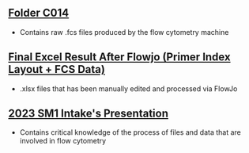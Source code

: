 ## [Folder C014](https://wehieduau-my.sharepoint.com/personal/anttila_c_wehi_edu_au/_layouts/15/onedrive.aspx?id=%2Fpersonal%2Fanttila%5Fc%5Fwehi%5Fedu%5Fau%2FDocuments%2FCelSeq%20Data%2FC014&ct=1690870344697&or=OWA%2DNT&cid=97e161ee%2D9b44%2D22c5%2Dd835%2D145a96cd9aca&ga=1&WSL=1) 
- Contains raw .fcs files produced by the flow cytometry machine



## [Final Excel Result After Flowjo (Primer Index Layout + FCS Data)](https://wehieduau.sharepoint.com/:f:/s/StudentInternGroupatWEHI/Ekgclb20GIVHgvGl1HU86kUBfOidPd8u1fpDIZeEfwo3pg?e=vxELp5)
- .xlsx files that has been manually edited and processed via FlowJo


## [2023 SM1 Intake's Presentation](https://wehieduau.sharepoint.com/:v:/r/sites/StudentInternGroupatWEHI/Shared%20Documents/Genomics%20Metadata%20Multiplexing/Genomics%20Metadata%20Multiplexing%20-%20Ian%20Lee,%20Junwei%20Liang,%20Jiayuan%20Liu-20230629_140435-Meeting%20Recording.mp4?csf=1&web=1&e=d41hEe)
- Contains critical knowledge of the process of files and data that are involved in flow cytometry
